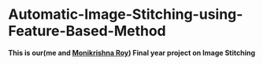 # Automatic-Image-Stitching-using-Feature-Based-Method

**This is our(me and [Monikrishna Roy](https://github.com/moni-roy/)) Final year project on Image Stitching**
